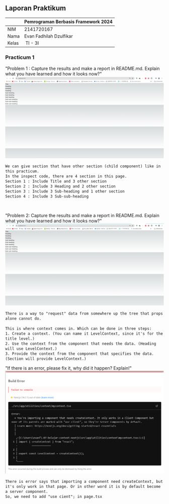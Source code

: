 ## Laporan Praktikum

|  | Pemrograman Berbasis Framework 2024 |
|--|--|
| NIM |  2141720167|
| Nama |  Evan Fadhilah Dzulfikar |
| Kelas | TI - 3I |


### Practicum 1

"Problem 1 : Capture the results and make a report in README.md. Explain what you have learned and how it looks now?"
![Screenshot](assets-report/1.png)

    We can give section that have other section (child component) like in this practicum.
    In the inspect code, there are 4 section in this page.
    Section 1 : Include Title and 3 other section
    Section 2 : Include 3 Heading and 2 other section
    Section 3 : Include 3 Sub-heading and 1 other section
    Section 4 : Include 3 Sub-sub-heading

<br />

"Problem 2: Capture the results and make a report in README.md. Explain what you have learned and how it looks now?"
![Screenshot](assets-report/2.png)

    There is a way to "request" data from somewhere up the tree that props alone cannot do. 

    This is where context comes in. Which can be done in three steps:
    1. Create a context. (You can name it LevelContext, since it's for the title level.)
    2. Use the context from the component that needs the data. (Heading will use LevelContext.)
    3. Provide the context from the component that specifies the data. (Section will provide LevelContext.)

"If there is an error, please fix it, why did it happen? Explain!"
![Screenshot](assets-report/2.1.png)

    There is error says that importing a component need createContext, but it's only work in that page. Or in other word it is by default become a server component.
    So, we need to add "use cient"; in page.tsx

<br />

